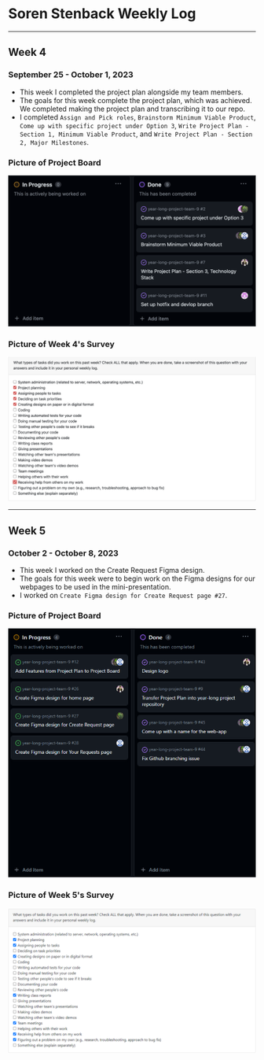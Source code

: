 # Soren Stenback Weekly Log

---

## Week 4

### September 25 - October 1, 2023

- This week I completed the project plan alongside my team members.
- The goals for this week complete the project plan, which was achieved. We completed making the project plan and transcribing it to our repo.
- I completed `Assign and Pick roles`, `Brainstorm Minimum Viable Product`, `Come up with specific project under Option 3`, `Write Project Plan - Section 1, Minimum Viable Product`, and `Write Project Plan - Section 2, Major Milestones`. 

### Picture of Project Board

![Week 4 Project Board](img/soren-stenback/Week4-ProjectBoard-ID4.png)

### Picture of Week 4's Survey

![Week 4 Survey](img/soren-stenback/Week4-Survey-ID4.png)

---

## Week 5

### October 2 - October 8, 2023

- This week I worked on the Create Request Figma design.
- The goals for this week were to begin work on the Figma designs for our webpages to be used in the mini-presentation.
- I worked on `Create Figma design for Create Request page #27`. 

### Picture of Project Board

![Week 5 Project Board](img/soren-stenback/Week5-ProjectBoard-ID4.png)

### Picture of Week 5's Survey

![Week 5 Survey](img/soren-stenback/Week5-Survey-ID4.png)